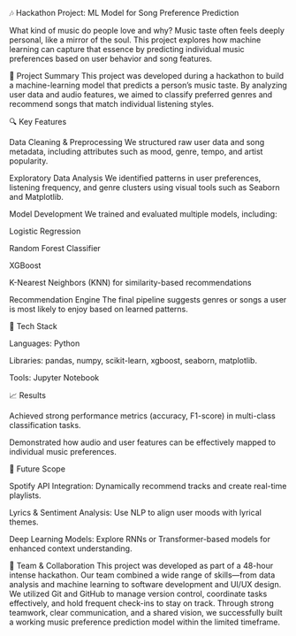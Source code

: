 🎶 Hackathon Project: ML Model for Song Preference Prediction

What kind of music do people love and why?
Music taste often feels deeply personal, like a mirror of the soul. This project explores how machine learning can capture that essence by predicting individual music preferences based on user behavior and song features.

📍 Project Summary
This project was developed during a hackathon to build a machine-learning model that predicts a person’s music taste. By analyzing user data and audio features, we aimed to classify preferred genres and recommend songs that match individual listening styles.

🔍 Key Features

Data Cleaning & Preprocessing
We structured raw user data and song metadata, including attributes such as mood, genre, tempo, and artist popularity.

Exploratory Data Analysis
We identified patterns in user preferences, listening frequency, and genre clusters using visual tools such as Seaborn and Matplotlib.

Model Development
We trained and evaluated multiple models, including:

Logistic Regression

Random Forest Classifier

XGBoost

K-Nearest Neighbors (KNN) for similarity-based recommendations

Recommendation Engine
The final pipeline suggests genres or songs a user is most likely to enjoy based on learned patterns.

🧠 Tech Stack

Languages: Python

Libraries: pandas, numpy, scikit-learn, xgboost, seaborn, matplotlib.

Tools: Jupyter Notebook

📈 Results

Achieved strong performance metrics (accuracy, F1-score) in multi-class classification tasks.

Demonstrated how audio and user features can be effectively mapped to individual music preferences.

🔄 Future Scope

Spotify API Integration: Dynamically recommend tracks and create real-time playlists.

Lyrics & Sentiment Analysis: Use NLP to align user moods with lyrical themes.

Deep Learning Models: Explore RNNs or Transformer-based models for enhanced context understanding.

👥 Team & Collaboration
This project was developed as part of a 48-hour intense hackathon. Our team combined a wide range of skills—from data analysis and machine learning to software development and UI/UX design. We utilized Git and GitHub to manage version control, coordinate tasks effectively, and hold frequent check-ins to stay on track. Through strong teamwork, clear communication, and a shared vision, we successfully built a working music preference prediction model within the limited timeframe.






